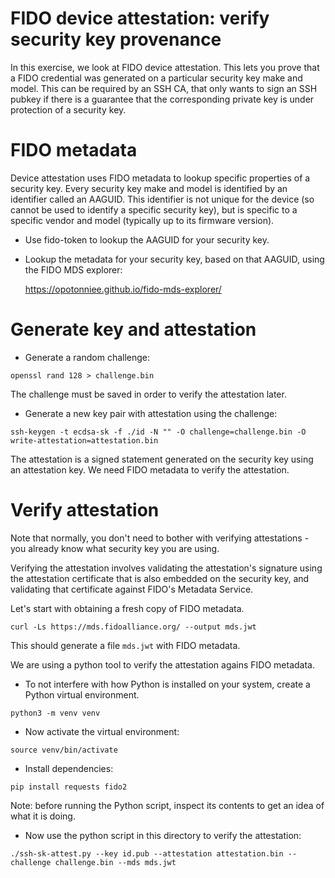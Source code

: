 # FIDO device attestation: verify security key provenance

In this exercise, we look at FIDO device attestation.
This lets you prove that a FIDO credential was generated on a particular security key make and model.
This can be required by an SSH CA, that only wants to sign an SSH pubkey if there is a guarantee that the corresponding private key is under protection of a security key.


# FIDO metadata

Device attestation uses FIDO metadata to lookup specific properties of a security key.
Every security key make and model is identified by an identifier called an AAGUID.
This identifier is not unique for the device (so cannot be used to identify a specific security key),
but is specific to a specific vendor and model (typically up to its firmware version).

- Use fido-token to lookup the AAGUID for your security key.

- Lookup the metadata for your security key, based on that AAGUID, using the FIDO MDS explorer:

    https://opotonniee.github.io/fido-mds-explorer/

# Generate key and attestation

- Generate a random challenge:

```
openssl rand 128 > challenge.bin
```

The challenge must be saved in order to verify the attestation later.

- Generate a new key pair with attestation using the challenge:

```
ssh-keygen -t ecdsa-sk -f ./id -N "" -O challenge=challenge.bin -O write-attestation=attestation.bin
```

The attestation is a signed statement generated on the security key using an attestation key.
We need FIDO metadata to verify the attestation.

# Verify attestation

Note that normally, you don't need to bother with verifying attestations - you already know what security key you are using.

Verifying the attestation involves validating the attestation's signature using the attestation certificate that is also embedded on the security key,
and validating that certificate against FIDO's Metadata Service.

Let's start with obtaining a fresh copy of FIDO metadata.

```
curl -Ls https://mds.fidoalliance.org/ --output mds.jwt
```

This should generate a file `mds.jwt` with FIDO metadata.

We are using a python tool to verify the attestation agains FIDO metadata.

- To not interfere with how Python is installed on your system, create a Python virtual environment.

```
python3 -m venv venv
```

- Now activate the virtual environment:

```
source venv/bin/activate
```

- Install dependencies:

```
pip install requests fido2
```

Note: before running the Python script, inspect its contents to get an idea of what it is doing.

- Now use the python script in this directory to verify the attestation:

```
./ssh-sk-attest.py --key id.pub --attestation attestation.bin --challenge challenge.bin --mds mds.jwt
```
